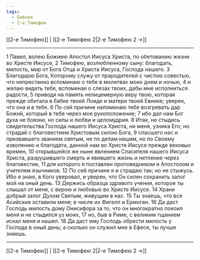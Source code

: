 ```yaml
---
tags:
  - Библия
  - 2-е_Тимофею
---
```

[[2-е Тимофею]] | [[2-е Тимофею 2|2-е Тимофею 2 →]]

---
1 Павел, волею Божиею Апостол Иисуса Христа, по обетованию жизни во Христе Иисусе,
2 Тимофею, возлюбленному сыну: благодать, милость, мир от Бога Отца и Христа Иисуса, Господа нашего.
3 Благодарю Бога, Которому служу от прародителей с чистою совестью, что непрестанно вспоминаю о тебе в молитвах моих днем и ночью,
4 и желаю видеть тебя, вспоминая о слезах твоих, дабы мне исполниться радости,
5 приводя на память нелицемерную веру твою, которая прежде обитала в бабке твоей Лоиде и матери твоей Евнике; уверен, что она и в тебе.
6 По сей причине напоминаю тебе возгревать дар Божий, который в тебе через мое рукоположение;
7 ибо дал нам Бог духа не боязни, но силы и любви и целомудрия.
8 Итак, не стыдись свидетельства Господа нашего Иисуса Христа, ни меня, узника Его; но страдай с благовестием Христовым силою Бога,
9 спасшего нас и призвавшего званием святым, не по делам нашим, но по Своему изволению и благодати, данной нам во Христе Иисусе прежде вековых времен,
10 открывшейся же ныне явлением Спасителя нашего Иисуса Христа, разрушившего смерть и явившего жизнь и нетление через благовестие,
11 для которого я поставлен проповедником и Апостолом и учителем язычников.
12 По сей причине я и страдаю так; но не стыжусь. Ибо я знаю, в Кого уверовал, и уверен, что Он силен сохранить залог мой на оный день.
13 Держись образца здравого учения, которое ты слышал от меня, с верою и любовью во Христе Иисусе.
14 Храни добрый залог Духом Святым, живущим в нас.
15 Ты знаешь, что все Асийские оставили меня; в числе их Фигелл и Ермоген.
16 Да даст Господь милость дому Онисифора за то, что он многократно покоил меня и не стыдился уз моих,
17 но, быв в Риме, с великим тщанием искал меня и нашел.
18 Да даст ему Господь обрести милость у Господа в оный день; а сколько он служил мне в Ефесе, ты лучше знаешь.

---
[[2-е Тимофею]] | [[2-е Тимофею 2|2-е Тимофею 2 →]]